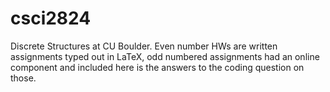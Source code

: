 # csci2824

Discrete Structures at CU Boulder. Even number HWs are written assignments typed out in LaTeX, odd numbered assignments had an online component and included here is the answers to the coding question on those.
